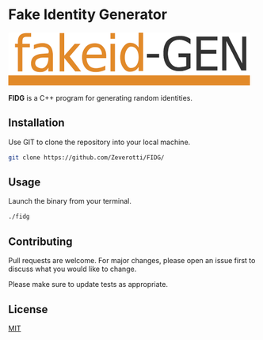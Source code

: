 # Fake Identity Generator

![SMB](readme_media/logo.png)

**FIDG** is a C++ program for generating random identities.

## Installation

Use GIT to clone the repository into your local machine.

```bash
git clone https://github.com/Zeverotti/FIDG/
```

## Usage

Launch the binary from your terminal.
```bash
./fidg
```

## Contributing
Pull requests are welcome. For major changes, please open an issue first to discuss what you would like to change.

Please make sure to update tests as appropriate.

## License
[MIT](https://choosealicense.com/licenses/mit/)
